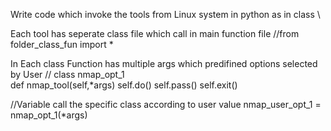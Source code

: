 Write  code which invoke the tools from Linux system in python as in class \

Each tool has seperate class file which call in main function file
//from folder_class_fun import *

In Each class Function has multiple args which predifined options selected by User 
//    class nmap_opt_1    
        def nmap_tool(self,*args)
        self.do()
        self.pass()
        self.exit()
        
//Variable call the specific class according to user value
nmap_user_opt_1 = nmap_opt_1(*args)